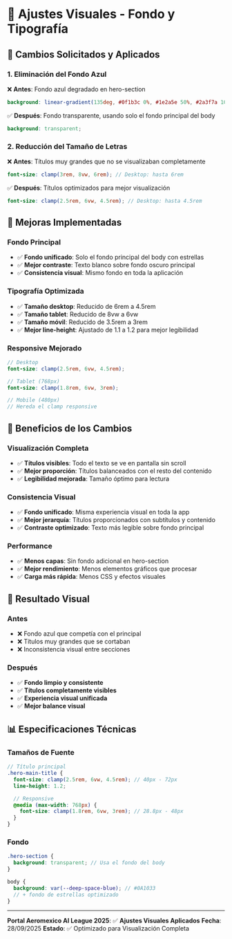 # 🎨 Ajustes Visuales - Fondo y Tipografía

## 📝 Cambios Solicitados y Aplicados

### **1. Eliminación del Fondo Azul**

❌ **Antes**: Fondo azul degradado en hero-section

```scss
background: linear-gradient(135deg, #0f1b3c 0%, #1e2a5e 50%, #2a3f7a 100%);
```

✅ **Después**: Fondo transparente, usando solo el fondo principal del body

```scss
background: transparent;
```

### **2. Reducción del Tamaño de Letras**

❌ **Antes**: Títulos muy grandes que no se visualizaban completamente

```scss
font-size: clamp(3rem, 8vw, 6rem); // Desktop: hasta 6rem
```

✅ **Después**: Títulos optimizados para mejor visualización

```scss
font-size: clamp(2.5rem, 6vw, 4.5rem); // Desktop: hasta 4.5rem
```

## 🎯 Mejoras Implementadas

### **Fondo Principal**

- ✅ **Fondo unificado**: Solo el fondo principal del body con estrellas
- ✅ **Mejor contraste**: Texto blanco sobre fondo oscuro principal
- ✅ **Consistencia visual**: Mismo fondo en toda la aplicación

### **Tipografía Optimizada**

- ✅ **Tamaño desktop**: Reducido de 6rem a 4.5rem
- ✅ **Tamaño tablet**: Reducido de 8vw a 6vw
- ✅ **Tamaño móvil**: Reducido de 3.5rem a 3rem
- ✅ **Mejor line-height**: Ajustado de 1.1 a 1.2 para mejor legibilidad

### **Responsive Mejorado**

```scss
// Desktop
font-size: clamp(2.5rem, 6vw, 4.5rem);

// Tablet (768px)
font-size: clamp(1.8rem, 6vw, 3rem);

// Mobile (480px)
// Hereda el clamp responsive
```

## 📱 Beneficios de los Cambios

### **Visualización Completa**

- ✅ **Títulos visibles**: Todo el texto se ve en pantalla sin scroll
- ✅ **Mejor proporción**: Títulos balanceados con el resto del contenido
- ✅ **Legibilidad mejorada**: Tamaño óptimo para lectura

### **Consistencia Visual**

- ✅ **Fondo unificado**: Misma experiencia visual en toda la app
- ✅ **Mejor jerarquía**: Títulos proporcionados con subtítulos y contenido
- ✅ **Contraste optimizado**: Texto más legible sobre fondo principal

### **Performance**

- ✅ **Menos capas**: Sin fondo adicional en hero-section
- ✅ **Mejor rendimiento**: Menos elementos gráficos que procesar
- ✅ **Carga más rápida**: Menos CSS y efectos visuales

## 🎨 Resultado Visual

### **Antes**

- ❌ Fondo azul que competía con el principal
- ❌ Títulos muy grandes que se cortaban
- ❌ Inconsistencia visual entre secciones

### **Después**

- ✅ **Fondo limpio y consistente**
- ✅ **Títulos completamente visibles**
- ✅ **Experiencia visual unificada**
- ✅ **Mejor balance visual**

## 📊 Especificaciones Técnicas

### **Tamaños de Fuente**

```scss
// Título principal
.hero-main-title {
  font-size: clamp(2.5rem, 6vw, 4.5rem); // 40px - 72px
  line-height: 1.2;

  // Responsive
  @media (max-width: 768px) {
    font-size: clamp(1.8rem, 6vw, 3rem); // 28.8px - 48px
  }
}
```

### **Fondo**

```scss
.hero-section {
  background: transparent; // Usa el fondo del body
}

body {
  background: var(--deep-space-blue); // #0A1033
  // + fondo de estrellas optimizado
}
```

---

**Portal Aeromexico AI League 2025**: ✅ **Ajustes Visuales Aplicados**
**Fecha**: 28/09/2025
**Estado**: ✅ Optimizado para Visualización Completa
